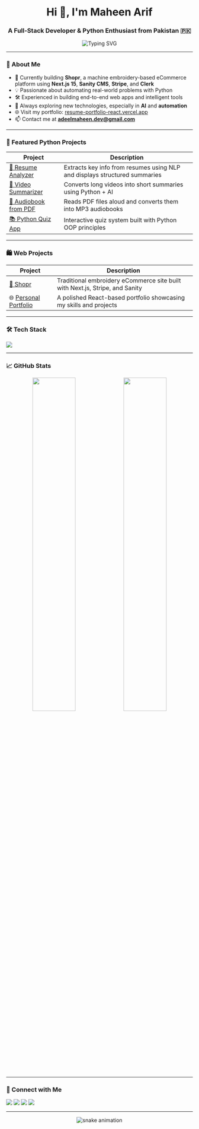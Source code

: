 <h1 align="center">Hi 👋, I'm Maheen Arif</h1>
<h3 align="center">A Full-Stack Developer & Python Enthusiast from Pakistan 🇵🇰</h3>

<p align="center">
  <img src="https://readme-typing-svg.herokuapp.com?font=Fira+Code&size=24&pause=1000&center=true&vCenter=true&width=440&lines=Full-Stack+Web+Developer;Python+Automation+Wizard;Open+Source+Contributor;Lifelong+Learner+%26+Builder" alt="Typing SVG" />
</p>

---

### 🚀 About Me

- 🧵 Currently building **Shopr**, a machine embroidery-based eCommerce platform using **Next.js 15**, **Sanity CMS**, **Stripe**, and **Clerk**
- 💡 Passionate about automating real-world problems with Python
- 🛠️ Experienced in building end-to-end web apps and intelligent tools
- 🧠 Always exploring new technologies, especially in **AI** and **automation**
- 🌐 Visit my portfolio: [resume-portfolio-react.vercel.app](https://resume-portfolio-react.vercel.app)
- 📫 Contact me at **adeelmaheen.dev@gmail.com**

---

### 🧠 Featured Python Projects

| Project | Description |
|--------|-------------|
| [📄 Resume Analyzer](https://github.com/adeelmaheen/resume-analyzer) | Extracts key info from resumes using NLP and displays structured summaries |
| [🎥 Video Summarizer](https://github.com/adeelmaheen/video-summarization) | Converts long videos into short summaries using Python + AI |
| [📖 Audiobook from PDF](https://github.com/adeelmaheen/pdf-to-audiobook) | Reads PDF files aloud and converts them into MP3 audiobooks |
| [📚 Python Quiz App](https://github.com/adeelmaheen/python-quiz-app) | Interactive quiz system built with Python OOP principles |

---

### 🛍️ Web Projects

| Project | Description |
|--------|-------------|
| [🧵 Shopr](https://github.com/adeelmaheen/shopr) | Traditional embroidery eCommerce site built with Next.js, Stripe, and Sanity |
| 🌐 [Personal Portfolio](https://resume-portfolio-react.vercel.app) | A polished React-based portfolio showcasing my skills and projects |

---

### 🛠️ Tech Stack

<p align="left">
  <img src="https://skillicons.dev/icons?i=html,css,js,ts,react,nextjs,nodejs,python,tailwind,git,github,mongodb,postgres,figma,vscode,vercel" />
</p>

---

### 📈 GitHub Stats

<p align="center">
  <img src="https://github-readme-stats.vercel.app/api?username=adeelmaheen&show_icons=true&theme=radical" width="48%" />
  <img src="https://github-readme-streak-stats.herokuapp.com/?user=adeelmaheen&theme=radical" width="48%" />
</p>

---

### 🤝 Connect with Me

<p align="left">
  <a href="https://www.linkedin.com/in/adeelmaheen/" target="blank"><img src="https://img.shields.io/badge/LinkedIn-%230077B5.svg?style=flat&logo=linkedin&logoColor=white"/></a>
  <a href="mailto:adeelmaheen.dev@gmail.com"><img src="https://img.shields.io/badge/Gmail-EA4335?style=flat&logo=gmail&logoColor=white"/></a>
  <a href="https://github.com/adeelmaheen"><img src="https://img.shields.io/badge/GitHub-181717?style=flat&logo=github&logoColor=white"/></a>
  <a href="https://resume-portfolio-react.vercel.app"><img src="https://img.shields.io/badge/Portfolio-000000?style=flat&logo=firefox&logoColor=white"/></a>
</p>

---

<p align="center">
  <img src="https://raw.githubusercontent.com/adeelmaheen/adeelmaheen/output/github-contribution-grid-snake.svg" alt="snake animation" />
</p>
